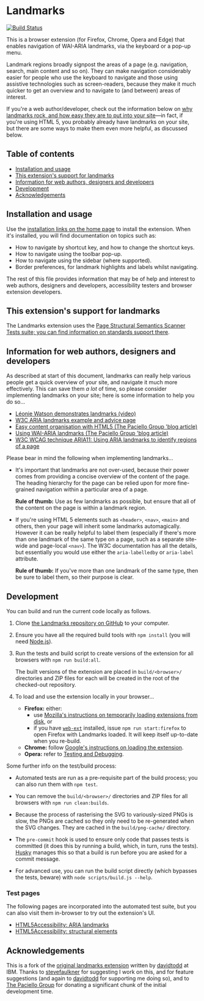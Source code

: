 Landmarks
=========

[![Build Status](https://travis-ci.org/matatk/landmarks.svg?branch=master)](https://travis-ci.org/matatk/landmarks)

This is a browser extension (for Firefox, Chrome, Opera and Edge) that enables navigation of WAI-ARIA landmarks, via the keyboard or a pop-up menu.

Landmark regions broadly signpost the areas of a page (e.g. navigation, search, main content and so on). They can make navigation considerably easier for people who use the keyboard to navigate and those using assistive technologies such as screen-readers, because they make it much quicker to get an overview and to navigate to (and between) areas of interest.

If you're a web author/developer, check out the information below on [why landmarks rock, and how easy they are to put into your site](#information-for-web-authors-designers-and-developers)&mdash;in fact, if you're using HTML 5, you probably already have landmarks on your site, but there are some ways to make them even more helpful, as discussed below.

Table of contents
-----------------

-   [Installation and usage](#installation-and-usage)
-   [This extension's support for landmarks](#this-extensions-support-for-landmarks)
-   [Information for web authors, designers and developers](#information-for-web-authors-designers-and-developers)
-   [Development](#development)
-   [Acknowledgements](#acknowledgements)

Installation and usage
----------------------

Use the [installation links on the home page](http://matatk.agrip.org.uk/landmarks/) to install the extension. When it's installed, you will find documentation on topics such as:

* How to navigate by shortcut key, and how to change the shortcut keys.
* How to navigate using the toolbar pop-up.
* How to navigate using the sidebar (where supported).
* Border preferences, for landmark highlights and labels whilst navigating.

The rest of this file provides information that may be of help and interest to web authors, designers and developers, accessibility testers and browser extension developers.

This extension's support for landmarks
--------------------------------------

The Landmarks extension uses the [Page Structural Semantics Scanner Tests suite; you can find information on standards support there](https://github.com/matatk/page-structural-semantics-scanner-tests#support-for-landmarks).

Information for web authors, designers and developers
-----------------------------------------------------

As described at start of this document, landmarks can really help various people get a quick overview of your site, and navigate it much more effectively. This can save them *a lot* of time, so please consider implementing landmarks on your site; here is some information to help you do so...

-   [Léonie Watson demonstrates landmarks (video)](https://www.youtube.com/watch?v=IhWMou12_Vk)
-   [W3C ARIA landmarks example and advice page](https://www.w3.org/TR/wai-aria-practices/examples/landmarks/index.html)
-   [Easy content organisation with HTML5 (The Paciello Group 'blog article)](https://www.paciellogroup.com/blog/2015/09/easy-content-organisation-with-html5/)
-   [Using WAI-ARIA landmarks (The Paciello Group 'blog article)](https://www.paciellogroup.com/blog/2013/02/using-wai-aria-landmarks-2013/)
-   [W3C WCAG technique ARIA11: Using ARIA landmarks to identify regions of a page](http://www.w3.org/TR/WCAG20-TECHS/ARIA11.html)

Please bear in mind the following when implementing landmarks...

-   It's important that landmarks are not over-used, because their power comes from providing a concise overview of the content of the page. The heading hierarchy for the page can be relied upon for more fine-grained navigation within a particular area of a page.

    **Rule of thumb:** Use as few landmarks as possible, but ensure that all of the content on the page is within a landmark region.

-   If you're using HTML 5 elements such as `<header>`, `<nav>`, `<main>` and others, then your page will inherit some landmarks automagically. However it can be really helpful to label them (especially if there's more than one landmark of the same type on a page, such as a separate site-wide and page-local `<nav>`). The W3C documentation has all the details, but essentially you would use either the `aria-labelledby` or `aria-label` attribute.

    **Rule of thumb:** If you've more than one landmark of the same type, then be sure to label them, so their purpose is clear.

Development
-----------

You can build and run the current code locally as follows.

1.  Clone [the Landmarks repository on GitHub](https://github.com/matatk/landmarks) to your computer.

2.  Ensure you have all the required build tools with `npm install` (you will need [Node.js](https://nodejs.org/)).

3.  Run the tests and build script to create versions of the extension for all browsers with `npm run build:all`.

    The built versions of the extension are placed in `build/<browser>/` directories and ZIP files for each will be created in the root of the checked-out repository.

4.  To load and use the extension locally in your browser...
    -   **Firefox:** either:
        -   use [Mozilla's instructions on temporarily loading extensions from disk](https://developer.mozilla.org/en-US/Add-ons/WebExtensions/Packaging_and_installation), or
        -   if you have [`web-ext`](https://developer.mozilla.org/en-US/Add-ons/WebExtensions/Getting_started_with_web-ext) installed, issue `npm run start:firefox` to open Firefox with Landmarks loaded. It will keep itself up-to-date when you re-build.
    -   **Chrome:** follow [Google's instructions on loading the extension](https://developer.chrome.com/extensions/getstarted#manifest).
    -   **Opera:** refer to [Testing and Debugging](https://dev.opera.com/extensions/testing/).

Some further info on the test/build process:

-   Automated tests are run as a pre-requisite part of the build process; you can also run them with `npm test`.

-   You can remove the `build/<browser>/` directories and ZIP files for all browsers with `npm run clean:builds`.

-   Because the process of rasterising the SVG to variously-sized PNGs is slow, the PNGs are cached so they only need to be re-generated when the SVG changes. They are cached in the `build/png-cache/` directory.

-   The `pre-commit` hook is used to ensure only code that passes tests is committed (it does this by running a build, which, in turn, runs the tests). [Husky](https://github.com/typicode/husky) manages this so that a build is run before you are asked for a commit message.

-   For advanced use, you can run the build script directly (which bypasses the tests, beware) with `node scripts/build.js --help`.

### Test pages

The following pages are incorporated into the automated test suite, but you can also visit them in-browser to try out the extension's UI.

-   [HTML5Accessibility: ARIA landmarks](http://www.html5accessibility.com/tests/roles-land.html)
-   [HTML5Accessibility: structural elements](http://www.html5accessibility.com/tests/structural-elements.html)

Acknowledgements
----------------

This is a fork of the [original landmarks extension](https://github.com/davidtodd/landmarks) written by [davidtodd](https://github.com/davidtodd) at IBM. Thanks to [stevefaulkner](https://github.com/stevefaulkner) for suggesting I work on this, and for feature suggestions (and again to [davidtodd](https://github.com/davidtodd) for supporting me doing so), and to [The Paciello Group](https://www.paciellogroup.com) for donating a significant chunk of the initial development time.
